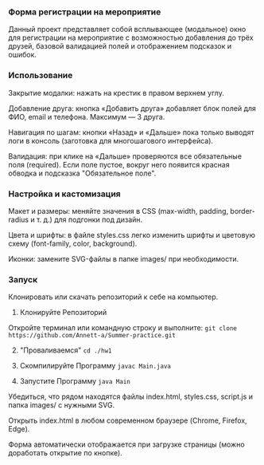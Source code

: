 ### Форма регистрации на мероприятие

Данный проект представляет собой всплывающее (модальное) окно для регистрации на мероприятие с возможностью добавления до трёх друзей, базовой валидацией полей и отображением подсказок и ошибок.

### Использование

Закрытие модалки: нажать на крестик в правом верхнем углу.

Добавление друга: кнопка «Добавить друга» добавляет блок полей для ФИО, email и телефона. Максимум — 3 друга.

Навигация по шагам: кнопки «Назад» и «Дальше» пока только выводят логи в консоль (заготовка для многошагового интерфейса).

Валидация: при клике на «Дальше» проверяются все обязательные поля (required). Если поле пустое, вокруг него появится красная обводка и подсказка "Обязательное поле".

### Настройка и кастомизация

Макет и размеры: меняйте значения в CSS (max-width, padding, border-radius и т. д.) для подгонки под дизайн.

Цвета и шрифты: в файле styles.css легко изменить шрифты и цветовую схему (font-family, color, background).

Иконки: замените SVG-файлы в папке images/ при необходимости.


### Запуск

Клонировать или скачать репозиторий к себе на компьютер.

 1. Клонируйте Репозиторий

Откройте терминал или командную строку и выполните: `git clone https://github.com/Annett-a/Summer-practice.git`

 2. "Проваливаемся" `cd ./hw1`

 3. Скомпилируйте Программу `javac Main.java`

 4. Запустите Программу `java Main`


Убедиться, что рядом находятся файлы index.html, styles.css, script.js и папка images/ с нужными SVG.

Открыть index.html в любом современном браузере (Chrome, Firefox, Edge).

Форма автоматически отображается при загрузке страницы (можно доработать открытие по кнопке).